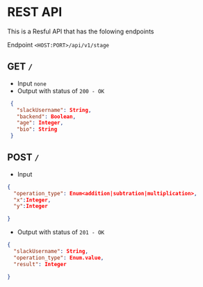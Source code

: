 # REST API

This is a Resful API that has the folowing endpoints

Endpoint `<HOST:PORT>/api/v1/stage`

## GET `/`

- Input `none`
- Output with status of `200 - OK`

```json
 {
   "slackUsername": String,
   "backend": Boolean,
   "age": Integer,
   "bio": String
 }
```

## POST `/`

- Input

```json
{
  "operation_type": Enum<addition|subtration|multiplication>,
  "x":Integer,
  "y":Integer

}
```

- Output with status of `201 - OK`

```json
{
  "slackUsername": String,
  "operation_type": Enum.value,
  "result": Integer

}
```
